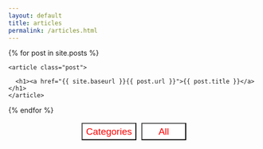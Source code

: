 ```yaml
---
layout: default
title: articles
permalink: /articles.html
---
```




<div id="ct" style="display:none">
{% for category in site.categories %}
  <h3>{{ category[0] }}</h3>
  <ul>
    {% for post in category[1] %}
      <li><a href="{{ post.url }}">{{ post.title }}</a></li>
    {% endfor %}
  </ul>
 
{% endfor %}
</div>



<div class="posts" id="pt">
  {% for post in site.posts %}
	
    <article class="post">

      <h1><a href="{{ site.baseurl }}{{ post.url }}">{{ post.title }}</a></h1>
    </article>
	
  {% endfor %}
</div>




<div style="postion:fixed; text-align:center">
	<p> 
	        <input type="button" style="background-color:white; color: red; width:110px; height:35px; font-size:19px; margin:3px;" value="Categories" onclick="cate()">
	        <input type="button" style="background-color:white; color: red; width:90px; height:35px; font-size:19px; margin:3px;" value="All" onclick="back()">
	</p>
</div>

